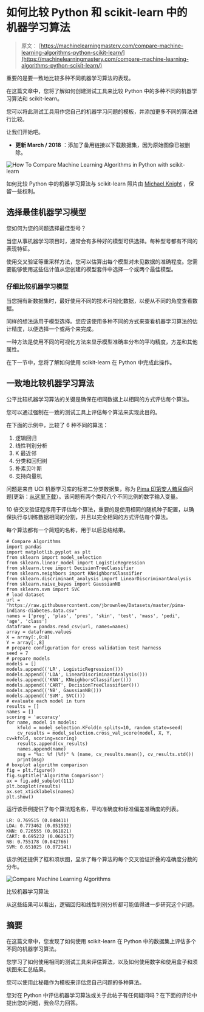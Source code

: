 # 如何比较 Python 和 scikit-learn 中的机器学习算法

> 原文： [https://machinelearningmastery.com/compare-machine-learning-algorithms-python-scikit-learn/](https://machinelearningmastery.com/compare-machine-learning-algorithms-python-scikit-learn/)

重要的是要一致地比较多种不同机器学习算法的表现。

在这篇文章中，您将了解如何创建测试工具来比较 Python 中的多种不同的机器学习算法和 scikit-learn。

您可以将此测试工具用作您自己的机器学习问题的模板，并添加更多不同的算法进行比较。

让我们开始吧。

*   **更新 March / 2018** ：添加了备用链接以下载数据集，因为原始图像已被删除。

![How To Compare Machine Learning Algorithms in Python with scikit-learn](img/48662ecc600c2cb3785c4429445f14ad.jpg)

如何比较 Python 中的机器学习算法与 scikit-learn
照片由 [Michael Knight](https://www.flickr.com/photos/mknightphoto/2295688304/) ，保留一些权利。

## 选择最佳机器学习模型

您如何为您的问题选择最佳型号？

当您从事机器学习项目时，通常会有多种好的模型可供选择。每种型号都有不同的表现特征。

使用交叉验证等重采样方法，您可以估算出每个模型对未见数据的准确程度。您需要能够使用这些估计值从您创建的模型套件中选择一个或两个最佳模型。

### 仔细比较机器学习模型

当您拥有新数据集时，最好使用不同的技术可视化数据，以便从不同的角度查看数据。

同样的想法适用于模型选择。您应该使用多种不同的方式来查看机器学习算法的估计精度，以便选择一个或两个来完成。

一种方法是使用不同的可视化方法来显示模型准确率分布的平均精度，方差和其他属性。

在下一节中，您将了解如何使用 scikit-learn 在 Python 中完成此操作。

## 一致地比较机器学习算法

公平比较机器学习算法的关键是确保在相同数据上以相同的方式评估每个算法。

您可以通过强制在一致的测试工具上评估每个算法来实现此目的。

在下面的示例中，比较了 6 种不同的算法：

1.  逻辑回归
2.  线性判别分析
3.  K 最近邻
4.  分类和回归树
5.  朴素贝叶斯
6.  支持向量机

问题是来自 UCI 机器学习库的标准二分类数据集，称为 [Pima 印第安人糖尿病](https://archive.ics.uci.edu/ml/datasets/Pima+Indians+Diabetes)问题[更新：[从这里下载](https://raw.githubusercontent.com/jbrownlee/Datasets/master/pima-indians-diabetes.data.csv)）。该问题有两个类和八个不同比例的数字输入变量。

10 倍交叉验证程序用于评估每个算法，重要的是使用相同的随机种子配置，以确保执行与训练数据相同的分割，并且以完全相同的方式评估每个算法。

每个算法都有一个简短的名称，用于以后总结结果。

```
# Compare Algorithms
import pandas
import matplotlib.pyplot as plt
from sklearn import model_selection
from sklearn.linear_model import LogisticRegression
from sklearn.tree import DecisionTreeClassifier
from sklearn.neighbors import KNeighborsClassifier
from sklearn.discriminant_analysis import LinearDiscriminantAnalysis
from sklearn.naive_bayes import GaussianNB
from sklearn.svm import SVC
# load dataset
url = "https://raw.githubusercontent.com/jbrownlee/Datasets/master/pima-indians-diabetes.data.csv"
names = ['preg', 'plas', 'pres', 'skin', 'test', 'mass', 'pedi', 'age', 'class']
dataframe = pandas.read_csv(url, names=names)
array = dataframe.values
X = array[:,0:8]
Y = array[:,8]
# prepare configuration for cross validation test harness
seed = 7
# prepare models
models = []
models.append(('LR', LogisticRegression()))
models.append(('LDA', LinearDiscriminantAnalysis()))
models.append(('KNN', KNeighborsClassifier()))
models.append(('CART', DecisionTreeClassifier()))
models.append(('NB', GaussianNB()))
models.append(('SVM', SVC()))
# evaluate each model in turn
results = []
names = []
scoring = 'accuracy'
for name, model in models:
	kfold = model_selection.KFold(n_splits=10, random_state=seed)
	cv_results = model_selection.cross_val_score(model, X, Y, cv=kfold, scoring=scoring)
	results.append(cv_results)
	names.append(name)
	msg = "%s: %f (%f)" % (name, cv_results.mean(), cv_results.std())
	print(msg)
# boxplot algorithm comparison
fig = plt.figure()
fig.suptitle('Algorithm Comparison')
ax = fig.add_subplot(111)
plt.boxplot(results)
ax.set_xticklabels(names)
plt.show()
```

运行该示例提供了每个算法短名称，平均准确度和标准偏差准确度的列表。

```
LR: 0.769515 (0.048411)
LDA: 0.773462 (0.051592)
KNN: 0.726555 (0.061821)
CART: 0.695232 (0.062517)
NB: 0.755178 (0.042766)
SVM: 0.651025 (0.072141)
```

该示例还提供了框和须状图，显示了每个算法的每个交叉验证折叠的准确度分数的分布。

![Compare Machine Learning Algorithms](img/31993afca79b0180df0ced07abcc0ac1.jpg)

比较机器学习算法

从这些结果可以看出，逻辑回归和线性判别分析都可能值得进一步研究这个问题。

## 摘要

在这篇文章中，您发现了如何使用 scikit-learn 在 Python 中的数据集上评估多个不同的机器学习算法。

您学习了如何使用相同的测试工具来评估算法，以及如何使用数字和使用盒子和须状图来汇总结果。

您可以使用此秘籍作为模板来评估您自己问题的多种算法。

您对在 Python 中评估机器学习算法或关于此帖子有任何疑问吗？在下面的评论中提出您的问题，我会尽力回答。
